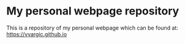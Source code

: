 # My personal webpage repository

This is a repository of my personal webpage which can be found at: https://vvargic.github.io

